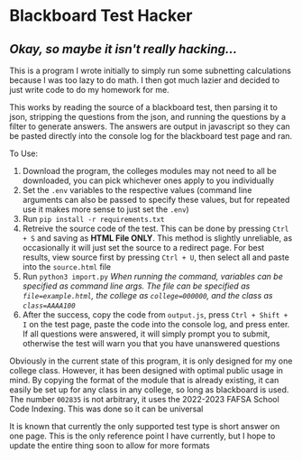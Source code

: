 # Blackboard Test Hacker
## *Okay, so maybe it isn't really hacking...* ##

This is a program I wrote initially to simply run some subnetting calculations because I was too lazy to do math.
I then got much lazier and decided to just write code to do my homework for me.

This works by reading the source of a blackboard test, then parsing it to json, stripping the questions from the json,
and running the questions by a filter to generate answers. The answers are output in javascript so they can be pasted
directly into the console log for the blackboard test page and ran.

To Use:
1. Download the program, the colleges modules may not need to all be downloaded, you can pick whichever ones apply to you individually
2. Set the `.env` variables to the respective values (command line arguments can also be passed to specify these values, but for repeated use it makes more sense to just set the `.env`)
3. Run `pip install -r requirements.txt`
4. Retreive the source code of the test. This can be done by pressing `Ctrl + S` and saving as **HTML File ONLY**. This method is slightly unreliable, as occasionally it will just set the source to a redirect page. For best results, view source first by pressing `Ctrl + U`, then select all and paste into the `source.html` file
5. Run `python3 import.py`
*When running the command, variables can be specified as command line args. The file can be specified as `file=example.html`, the college as `college=000000`, and the class as `class=AAAA100`*
6. After the success, copy the code from `output.js`, press `Ctrl + Shift + I` on the test page, paste the code into the console log, and press enter. If all questions were answered, it will simply prompt you to submit, otherwise the test will warn you that you have unanswered questions

Obviously in the current state of this program, it is only designed for my one college class. However, it has been designed with optimal public usage in mind. By copying the format of the module that is already existing, it can easily be set up for any class in any college, so long as blackboard is used. The number `002835` is not arbitrary, it uses the 2022-2023 FAFSA School Code Indexing. This was done so it can be universal

It is known that currently the only supported test type is short answer on one page. This is the only reference point I have currently, but I hope to update the entire thing soon to allow for more formats
 
